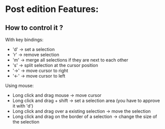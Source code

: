 # Post edition Features:

## How to control it ?

With key bindings: 
 - 'd' -> set a selection
 - 'r' -> remove selection
 - 'm' -> merge all selections if they are next to each other
 - 's' -> split selection at the cursor position
 - '->' -> move cursor to right
 - '<-' -> move cursor to left

Using mouse:
 - Long click and drag mouse -> move cursor
 - Long click and drag + shift -> set a selection area (you have to approve it with 'd')
 - Long click and drag over a existing selection -> move the selection
 - Long click and drag on the border of a selection -> change the size of the selection
